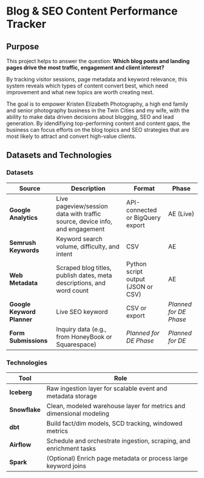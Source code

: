 # Blog & SEO Content Performance Tracker

## Purpose
This project helps to answer the question:
**Which blog posts and landing pages drive the most traffic, engagement and client interest?**

By tracking visitor sessions, page metadata and keyword relevance, this system reveals which types of content convert best, which need improvement and what new topics are worth creating next.

The goal is to empower Kristen Elizabeth Photography, a high end family and senior photography business in the Twin Cities and my wife, with the ability to make data driven decisions about blogging, SEO and lead generation. By idendifiying top-performing content and content gaps, the business can focus efforts on the blog topics and SEO strategies that are most likely to attract and convert high-value clients.

## Datasets and Technologies

### Datasets

| Source               | Description                                                                 | Format                              | Phase              |
|----------------------|-----------------------------------------------------------------------------|-------------------------------------|--------------------|
| **Google Analytics** | Live pageview/session data with traffic source, device info, and engagement | API-connected or BigQuery export    | AE (Live)          |
| **Semrush Keywords** | Keyword search volume, difficulty, and intent                               | CSV                                 | AE                 |
| **Web Metadata**     | Scraped blog titles, publish dates, meta descriptions, and word count       | Python script output (JSON or CSV)  | AE                 |
| **Google Keyword Planner** | Live SEO keyword                        | CSV or export                       | *Planned for DE Phase*            | *Planned for DE*   |
| **Form Submissions** | Inquiry data (e.g., from HoneyBook or Squarespace)                          | *Planned for DE Phase*                       | *Planned for DE*   |

### Technologies

| Tool          | Role                                                                 |
|---------------|----------------------------------------------------------------------|
| **Iceberg**   | Raw ingestion layer for scalable event and metadata storage         |
| **Snowflake** | Clean, modeled warehouse layer for metrics and dimensional modeling |
| **dbt**       | Build fact/dim models, SCD tracking, windowed metrics                |
| **Airflow**   | Schedule and orchestrate ingestion, scraping, and enrichment tasks  |
| **Spark**     | (Optional) Enrich page metadata or process large keyword joins      |
